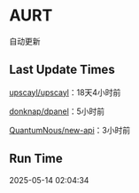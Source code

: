 # AURT

自动更新


## Last Update Times

[upscayl/upscayl](https://github.com/upscayl/upscayl)：18天4小时前

[donknap/dpanel](https://github.com/donknap/dpanel)：5小时前

[QuantumNous/new-api](https://github.com/QuantumNous/new-api)：3小时前


## Run Time
2025-05-14 02:04:34
